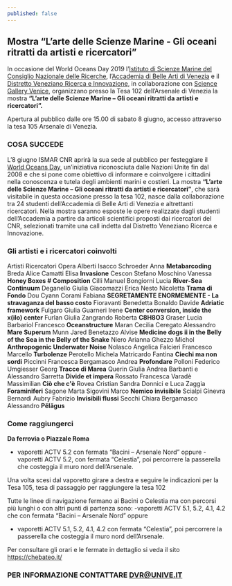 ```yaml
---
published: false
---
```

## Mostra “L’arte delle Scienze Marine - Gli oceani ritratti da artisti e ricercatori”

In occasione del World Oceans Day 2019 l’[Istituto di Scienze Marine del Consiglio Nazionale delle Ricerche](http://www.ismar.cnr.it/), l’[Accademia di Belle Arti di Venezia](http://accademiavenezia.it) e il [Distretto Veneziano Ricerca e Innovazione](http://distrettovenezianoricerca.it), in collaborazione con [Science Gallery Venice](http://venice.sciencegallery.com), organizzano presso la Tesa 102 dell’Arsenale di Venezia la mostra **“L’arte delle Scienze Marine – Gli oceani ritratti da artisti e ricercatori”.**

Apertura al pubblico dalle ore 15.00 di sabato 8 giugno, accesso attraverso la tesa 105 Arsenale di Venezia.

### COSA SUCCEDE

L’8 giugno ISMAR CNR aprirà la sua sede al pubblico per festeggiare il [World Oceans Day](https://www.worldoceansday.org/), un’iniziativa riconosciuta dalle Nazioni Unite fin dal 2008 e che si pone come obiettivo di informare e coinvolgere i cittadini nella conoscenza e tutela degli ambienti marini e costieri.
La mostra **“L’arte delle Scienze Marine – Gli oceani ritratti  da artisti e ricercatori”**, che sarà visitabile in questa occasione presso la tesa 102, nasce dalla collaborazione tra 24 studenti dell’Accademia di Belle Arti di Venezia e altrettanti ricercatori. Nella mostra saranno esposte le opere realizzate dagli studenti dell’Accademia a partire da articoli scientifici proposti dai ricercatori del CNR, selezionati tramite una call indetta dal Distretto Veneziano Ricerca e Innovazione.

### Gli artisti e i ricercatori coinvolti

Artisti	 	    Ricercatori     Opera
Alberti	Isacco	Schroeder Anna	**Metabarcoding**
Breda	Alice	Camatti Elisa	**Invasione**
Cescon	Stefano	Moschino Vanessa	**Honey Boxes # Composition**
Cilli	Manuel	Bongiorni Lucia	**River-Sea Continuum**
Deganello Giulia  Giacomazzi Erica	Nesto Nicoletta	**Trama di Fondo**
Dou	Cyann	Corami Fabiana	**SEGRETAMENTE ENORMEMENTE - La stravaganza del basso costo**
Fioravanti	Benedetta	Bonaldo Davide	**Adriatic framework**
Fulgaro	Giulia	Guarneri Irene	**Center conversion, inside the x(ilo) center**
Furlan	Giulia	Zangrando Roberta	**C8H8O3**
Graser	Lucia	Barbariol Francesco	**Oceanstructure**
Maran	Cecilia	Ceregato Alessandro	**Mare Superum**
Munn	Jared	Benetazzo Alvise	**Medicine dogs ii in the Belly of the Sea in the Belly of the Snake**
Niero	Arianna	Ghezzo Michol	**Anthropogenic Underwater Noise**
Nolasco	Angelica	Falcieri Francesco Marcello	**Turbolenze**
Perotello	Michela	Matricardo Fantina	**Ciechi ma non sordi**
Piccinni	Francesca	Bergamasco Andrea	**Profondare**
Polloni	Federico 	Umgiesser Georg	**Tracce di Marea**
Querin	Giulia	Andrea Barbanti e Alessandro Sarretta	**Divide et impera**
Rossato	Francesca	Varadè Massimilian	**Ciò che c'è**
Rovea	Cristian	Sandra Donnici e Luca Zaggia	**Foraminiferi**
Sagone	Marta	Sigovini Marco	**Nemico invisibile**
Scialpi	Ginevra	Bernardi Aubry Fabrizio	**Invisibili flussi**
Secchi	Chiara	Bergamasco Alessandro	**Pĕlăgus**

### Come raggiungerci 

**Da ferrovia o Piazzale Roma**
- vaporetti ACTV 5.2 con fermata “Bacini – Arsenale Nord”
oppure
-vaporetti ACTV 5.2, con fermata “Celestia”, poi percorrere la passerella che costeggia il muro nord dell’Arsenale.

Una volta scesi dal vaporetto girare a destra e seguire le indicazioni per la Tesa 105, tesa di passaggio per raggiungere la tesa 102

Tutte le linee di navigazione fermano ai Bacini o Celestia ma con
percorsi più lunghi o con altri punti di partenza sono:
-vaporetti ACTV 5.1, 5.2, 4.1, 4.2 che con fermata “Bacini –
Arsenale Nord” oppure
- vaporetti ACTV 5.1, 5.2, 4.1, 4.2 con fermata “Celestia”, poi percorrere la passerella che costeggia il muro nord dell’Arsenale.

Per consultare gli orari e le fermate in dettaglio si veda il sito
https://chebateo.it/

### PER INFORMAZIONE CONTATTARE DVR@UNIVE.IT









